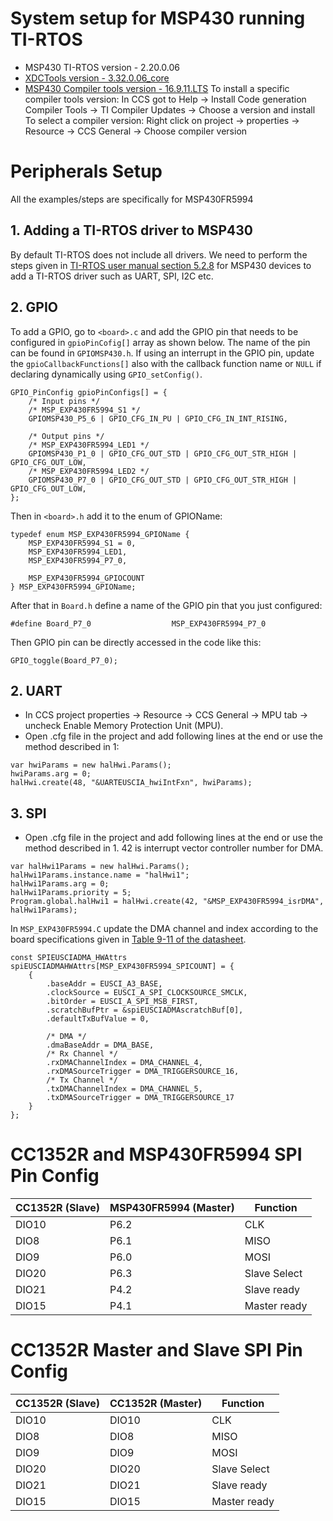 # System setup for MSP430 running TI-RTOS
- MSP430 TI-RTOS version - 2.20.0.06
- [XDCTools version - 3.32.0.06_core](http://downloads.ti.com/dsps/dsps_public_sw/sdo_sb/targetcontent/rtsc/)    
- [MSP430 Compiler tools version - 16.9.11.LTS](http://software-dl.ti.com/ccs/esd/documents/ccs_compiler-installation-selection.html)
    To install a specific compiler tools version:
    In CCS got to Help -> Install Code generation Compiler Tools -> TI Compiler Updates -> Choose a version and install
    To select a compiler version:
    Right click on project -> properties -> Resource -> CCS General -> Choose compiler version
    

# Peripherals Setup
All the examples/steps are specifically for MSP430FR5994
## 1. Adding a TI-RTOS driver to MSP430
By default TI-RTOS does not include all drivers. We need to perform the steps given in [TI-RTOS user manual section 5.2.8](https://www.ti.com/lit/ug/spruhd4m/spruhd4m.pdf?ts=1613072721257&ref_url=https%253A%252F%252Fwww.google.com%252F) for MSP430 devices to add a TI-RTOS driver such as UART, SPI, I2C etc.
## 2. GPIO
To add a GPIO, go to `<board>.c` and add the GPIO pin that needs to be configured in `gpioPinCofig[]` array as shown below. The name of the pin can be found in `GPIOMSP430.h`. 
If using an interrupt in the GPIO pin, update the `gpioCallbackFunctions[]` also with the callback function name or `NULL` if declaring dynamically using `GPIO_setConfig()`.
```
GPIO_PinConfig gpioPinConfigs[] = {
    /* Input pins */
    /* MSP_EXP430FR5994_S1 */
    GPIOMSP430_P5_6 | GPIO_CFG_IN_PU | GPIO_CFG_IN_INT_RISING,

    /* Output pins */
    /* MSP_EXP430FR5994_LED1 */
    GPIOMSP430_P1_0 | GPIO_CFG_OUT_STD | GPIO_CFG_OUT_STR_HIGH | GPIO_CFG_OUT_LOW,
    /* MSP_EXP430FR5994_LED2 */
    GPIOMSP430_P7_0 | GPIO_CFG_OUT_STD | GPIO_CFG_OUT_STR_HIGH | GPIO_CFG_OUT_LOW,
};
```
Then in `<board>.h` add it to the enum of GPIOName:
```
typedef enum MSP_EXP430FR5994_GPIOName {
    MSP_EXP430FR5994_S1 = 0,
    MSP_EXP430FR5994_LED1,
    MSP_EXP430FR5994_P7_0,

    MSP_EXP430FR5994_GPIOCOUNT
} MSP_EXP430FR5994_GPIOName;
```
After that in `Board.h` define a name of the GPIO pin that you just configured:
```
#define Board_P7_0                  MSP_EXP430FR5994_P7_0
```
Then GPIO pin can be directly accessed in the code like this:
```
GPIO_toggle(Board_P7_0);
```
## 2. UART
- In CCS project properties -> Resource -> CCS General -> MPU tab -> uncheck Enable Memory Protection Unit (MPU).
- Open .cfg file in the project and add following lines at the end or use the method described in 1:
```
var hwiParams = new halHwi.Params();
hwiParams.arg = 0;
halHwi.create(48, "&UARTEUSCIA_hwiIntFxn", hwiParams);
```
## 3. SPI
- Open .cfg file in the project and add following lines at the end or use the method described in 1. 42 is interrupt vector controller number for DMA.
```
var halHwi1Params = new halHwi.Params();
halHwi1Params.instance.name = "halHwi1";
halHwi1Params.arg = 0;
halHwi1Params.priority = 5;
Program.global.halHwi1 = halHwi.create(42, "&MSP_EXP430FR5994_isrDMA", halHwi1Params); 
```
In `MSP_EXP430FR5994.C` update the DMA channel and index according to the board specifications given in [Table 9-11 of the datasheet](https://www.ti.com/lit/ds/symlink/msp430fr5994.pdf?ts=1614090323923&ref_url=https%253A%252F%252Fwww.ti.com%252Fproduct%252FMSP430FR5994).
```
const SPIEUSCIADMA_HWAttrs spiEUSCIADMAHWAttrs[MSP_EXP430FR5994_SPICOUNT] = {
    {
        .baseAddr = EUSCI_A3_BASE,
        .clockSource = EUSCI_A_SPI_CLOCKSOURCE_SMCLK,
        .bitOrder = EUSCI_A_SPI_MSB_FIRST,
        .scratchBufPtr = &spiEUSCIADMAscratchBuf[0],
        .defaultTxBufValue = 0,

        /* DMA */
        .dmaBaseAddr = DMA_BASE,
        /* Rx Channel */
        .rxDMAChannelIndex = DMA_CHANNEL_4,
        .rxDMASourceTrigger = DMA_TRIGGERSOURCE_16,
        /* Tx Channel */
        .txDMAChannelIndex = DMA_CHANNEL_5,
        .txDMASourceTrigger = DMA_TRIGGERSOURCE_17
    }
};
```

# CC1352R and MSP430FR5994 SPI Pin Config
| CC1352R (Slave) | MSP430FR5994 (Master) | Function     |
| ------- | ------------ | --------     |
|  DIO10  | P6.2         | CLK          |  
|  DIO8   | P6.1         | MISO         |  
|  DIO9   | P6.0         | MOSI         |
|  DIO20  | P6.3         | Slave Select |
|  DIO21  | P4.2         | Slave ready  |
|  DIO15  | P4.1         | Master ready | 

# CC1352R Master and Slave SPI Pin Config
| CC1352R (Slave) | CC1352R (Master) | Function     |
| ------- | ------------ | --------     |
|  DIO10  | DIO10        | CLK          |  
|  DIO8   | DIO8         | MISO         |  
|  DIO9   | DIO9         | MOSI         |
|  DIO20  | DIO20        | Slave Select |
|  DIO21  | DIO21        | Slave ready  |
|  DIO15  | DIO15        | Master ready | 